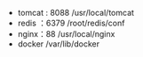 - tomcat : 8088  /usr/local/tomcat
- redis ：6379   /root/redis/conf
- nginx：88  /usr/local/nginx
- docker /var/lib/docker


